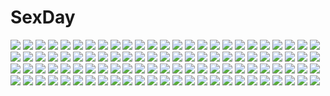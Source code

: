# SexDay
![](https://konachan.com/image/9d138d140939a82d78e41e8daa23d181/Konachan.com%20-%2021219%20cc%20code_geass.jpg)
![](https://konachan.com/image/8589abe259c1407dea75f910cda1dc0d/Konachan.com%20-%20117792%20animal_ears%20bra%20breasts%20catgirl%20cleavage%20dress%20flowers%20iriasu%20long_hair%20megurine_luka%20moon%20red_hair%20stockings%20tail%20underwear%20vocaloid.jpg)
![](https://konachan.com/jpeg/dda05e3eaed81868c1750c75334f2bbb/Konachan.com%20-%20213518%20anmi%20cheerleader%20group%20kneehighs%20navel%20scan%20skirt.jpg)
![](https://konachan.com/jpeg/ccf35c4be7dae86650d816e621bff7b2/Konachan.com%20-%20151127%20blue_eyes%20brown_hair%20makise_kurisu%20steins%3Bgate%20white.jpg)
![](https://konachan.com/image/288a0ec7d4d2d2fc36940cc723c5a35d/Konachan.com%20-%20144131%202girls%20black_hair%20brown_eyes%20brown_hair%20dress%20hirasawa_yui%20k-on%21%20long_hair%20nakano_azusa%20petals%20red_eyes%20scan%20short_hair%20twintails%20umbrella%20wink.jpg)
![](https://konachan.com/image/7a31a56ad5935cfe08c54003eb6d4737/Konachan.com%20-%2036196%20konpaku_youmu%20saigyouji_yuyuko%20shameimaru_aya%20touhou%20yuri.jpg)
![](https://konachan.com/jpeg/b393e429097072ba3f54e00f3d33c944/Konachan.com%20-%20166856%20barefoot%20flowers%20knife%20long_hair%20omutatsu%20orange_eyes%20original%20purple_hair%20water%20weapon.jpg)
![](https://konachan.com/image/8941dd8d670312828afef4e16e4a37c0/Konachan.com%20-%20277846%20blue_hair%20dress%20elbow_gloves%20feathers%20giba_%28out-low%29%20gloves%20hayami_kanade%20idolmaster%20idolmaster_cinderella_girls%20short_hair%20wings%20yellow_eyes.jpg)
![](https://konachan.com/image/274b3aca07181f485885b63157978a1a/Konachan.com%20-%20212830%202girls%20aliasing%20chain%20kazutake_hazano%20long_hair%20original%20pantyhose%20robot%20short_hair.jpg)
![](https://konachan.com/image/e9ee6ed315455230abacd83227b49c74/Konachan.com%20-%20254504%20apron%20black_hair%20blonde_hair%20bow%20catgirl%20chen%20dahuang%20drink%20food%20foxgirl%20loli%20long_hair%20pajamas%20short_hair%20signed%20tail%20touhou%20yakumo_ran%20yellow_eyes.jpg)
![](https://konachan.com/image/5eca52957b63fd23b0a062dbcaa0fc39/Konachan.com%20-%209980%20aquaplus%20atsushi_itagaki%20kousaka_tamaki%20leaf%20skintight%20to_heart%20to_heart_2%20yuzuhara_konomi.jpg)
![](https://konachan.com/image/21bd8ea1a23f0e42ae6c386d22f409c6/Konachan.com%20-%20163051%20apple%20blue_hair%20candy%20festival%20food%20fruit%20japanese_clothes%20morita_glutamate%20red_eyes%20remilia_scarlet%20short_hair%20summer%20touhou%20yukata.jpg)
![](https://konachan.com/image/1abdecbd4fefcd7df88834627afd9554/Konachan.com%20-%20199365%20bikini_top%20breasts%20cleavage%20cropped%20gloves%20long_hair%20navel%20red_hair%20seeker_%28shzyu%29%20tengen_toppa_gurren_lagann%20underboob%20yellow_eyes%20yoko_littner.jpg)
![](https://konachan.com/image/6e6d93986fb6bb8a7393853d6a70b058/Konachan.com%20-%20307016%202girls%20animal_ears%20apron%20breasts%20catgirl%20cleavage%20fate_%28series%29%20foxgirl%20jpeg_artifacts%20mash_kyrielight%20muryou%20naked_apron%20scan%20tail%20tamamo_cat.jpg)
![](https://konachan.com/jpeg/bc99abbf1aa412f6880e8148d32ebb90/Konachan.com%20-%20218343%202girls%20animal_ears%20aqua_eyes%20aso_kiriri%20ass%20bikini%20blue_eyes%20breasts%20cleavage%20game_cg%20glasses%20navel%20nitroplus%20pool%20red_hair%20sideboob%20swimsuit%20water.jpg)
![](https://konachan.com/image/87a3cacae7602b7eabbba0912af123ae/Konachan.com%20-%2069780%20blue_hair%20book%20brown_eyes%20long_hair%20original%20school_uniform.jpg)
![](https://konachan.com/jpeg/89fdf70e9549130629a9283faab303ab/Konachan.com%20-%20149152%20bed%20chuning_lover%20close%20game_cg%20koso%20kurosu_kanade%20sugar_house.jpg)
![](https://konachan.com/jpeg/05cb456813683a35195ba8550405ee3b/Konachan.com%20-%20151772%20cynthia_orlando%20game_cg%20instrument%20ribbons%20ryuuyoku_no_melodia%20tenmaso%20violin%20whirlpool.jpg)
![](https://konachan.com/image/ed74983f1c46f5f3035d47cbfcb85fb5/Konachan.com%20-%20248311%20blue_eyes%20blush%20boots%20bow%20chinomaron%20clouds%20gochuumon_wa_usagi_desu_ka%3F%20kafuu_chino%20loli%20long_hair%20petals%20signed%20sky%20tree%20umbrella.jpg)
![](https://konachan.com/image/29e1704d085a5b0168ebf57a5fd143e8/Konachan.com%20-%20185726%20animal%20animal_ears%20blush%20cameltoe%20collar%20fish%20foxgirl%20kimono%20original%20panties%20pink_eyes%20pink_hair%20sword%20thighhighs%20tinkvov%20underwear%20water%20weapon%20wink.jpg)
![](https://konachan.com/image/3d2256e2ca2d1bbfdc97fee8e275e1a3/Konachan.com%20-%20131332%20%2B15%20bicycle%20building%20city%20original%20scarf%20stars.jpg)
![](https://konachan.com/jpeg/a44ddc04cbd63dd7584c1295e84c6559/Konachan.com%20-%20207615%203d%20building%20chain%20industrial%20original%20scenic%20signed%20sunset%20waisshu_%28sougyokyuu%29.jpg)
![](https://konachan.com/jpeg/d7e6118bc46a6fb568ff3209d70cbe32/Konachan.com%20-%20281215%202girls%20animal_ears%20au_ra%20cage%20catgirl%20collar%20dress%20flowers%20garter_belt%20gloves%20horns%20miqo%27te%20rose%20stockings%20tail%20thighhighs%20tiara%20yellow_eyes.jpg)
![](https://konachan.com/jpeg/631397ff6087741108ccdd83e40b7b8f/Konachan.com%20-%20259387%20ameto_yuki%20bed%20blonde_hair%20bow%20breasts%20cleavage%20game_cg%20giga%20hanatsuka_aika%20long_hair%20no_bra%20sleeping%20soi_kano_%7Egyutto_dakishimete%7E.jpg)
![](https://konachan.com/jpeg/5340789a2df6330ca2973d97178ecaf0/Konachan.com%20-%20147755%20air%20japanese_clothes%20kanna%20kannabi_no_mikoto%20key%20ryuuya%20uraha.jpg)
![](https://konachan.com/jpeg/fe088ea8b24ca09875c63a58ed9730ac/Konachan.com%20-%20253109%20blush%20breasts%20brown_hair%20bubuzuke%20censored%20game_cg%20long_hair%20navel%20nipples%20nude%20penis%20pussy%20red_eyes%20sex%20silkys_sakura%20spread_legs%20wet%20wristwear.jpg)
![](https://konachan.com/image/5b3561fefafd57ca773c67546c9b176c/Konachan.com%20-%2030504%20natsume_aya%20natsume_maya%20tenjou_tenge.jpg)
![](https://konachan.com/image/df882052f1d7ce746a6b651cb3ad9461/Konachan.com%20-%2020253%20anthropomorphism%20os-tan%20vista%20windows.jpg)
![](https://konachan.com/image/4a71623fc12545f3474e4fb9927c35f0/Konachan.com%20-%20266252%20clouds%20moon%20nobody%20scenic%20sekaiju_no_meikyuu%20sky%20tagme_%28artist%29%20tree%20water.jpg)
![](https://konachan.com/jpeg/7bb33f4155934c8335b4594c6e6ed251/Konachan.com%20-%20229217%20animal_ears%20blush%20brown_hair%20foxgirl%20futoshi_ame%20japanese_clothes%20long_hair%20original%20red_eyes%20ribbons%20tail.jpg)
![](https://konachan.com/image/27294ca9217da7622e4266cbf2d172ed/Konachan.com%20-%2024586%20tagme.jpg)
![](https://konachan.com/jpeg/eaf523620701a18250971677c6d0836e/Konachan.com%20-%2046549%20hatsune_miku%20indico_lite%20mitha%20skirt%20tagme%20tie%20twintails%20vocaloid.jpg)
![](https://konachan.com/image/e1faaf51002d25268c83bf6618c778be/Konachan.com%20-%20117637%20alexandra_i_pokryshkin%20blonde_hair%20gun%20mizuki_ame%20scarf%20snow%20strike_witches%20weapon.jpg)
![](https://konachan.com/image/20f0d2e71b12511e0956cd78e6ed5593/Konachan.com%20-%2038094%20dress%20sawachika_eri%20school_rumble%20tsukamoto_tenma%20tsukamoto_yakumo%20wedding_attire.jpg)
![](https://konachan.com/image/f04c2ec88154d5f5263fc7dc4f7ad41b/Konachan.com%20-%206144%20black_hair%20fire%20long_hair%20moon%20nekoneko_soft%20night%20red_eyes%20skirt%20tagme%20thighhighs.jpg)
![](https://konachan.com/image/5925ae632fb4a2550cd743b95df98e9b/Konachan.com%20-%20111664%20animal%20aqua_eyes%20book%20cat%20food%20john_doe_%28yumekui_merry%29%20merry_nightmare%20pointed_ears%20purple_hair%20tsukumo%20yumekui_merry.jpg)
![](https://konachan.com/image/20d18d04d955f8098191d4366c1ff26a/Konachan.com%20-%20129248%20breast_grab%20breasts%20censored%20cum%20glasses%20lactation%20mikamin%20nipples%20pantyhose%20penis%20pussy%20sex%20tagme.jpg)
![](https://konachan.com/image/934dc81b96ac5bef2e1140a218ffc83c/Konachan.com%20-%20265883%20animal%20barefoot%20blush%20bow%20bubbles%20building%20fish%20flowers%20kimono%20loli%20long_hair%20peas%20pink_eyes%20pink_hair%20tree%20underwater%20water%20watermark%20xuan_ying.jpg)
![](https://konachan.com/jpeg/4e48e47141bbc4ed6cb9601758dbb0c0/Konachan.com%20-%20137501%20beach%20bikini%20blonde_hair%20blue_eyes%20blue_hair%20breast_grab%20brown_hair%20green_eyes%20iihara_nao%20long_hair%20pink_hair%20resort_boin%20short_hair%20swimsuit.jpg)
![](https://konachan.com/image/f126bcdaf16d9f9b5a11b14e4e659f5e/Konachan.com%20-%20214140%20bottle_miku%20deep-sea_girl_%28vocaloid%29%20hatsune_miku%20iroha_%28shiki%29%20vocaloid.jpg)
![](https://konachan.com/jpeg/e1ac982023211aebfdaf708ba25838ef/Konachan.com%20-%20269221%20animal%20bear%20bird%20blue_eyes%20braids%20cat%20dress%20elephant%20flat_chest%20flowers%20food%20goggles%20navel%20panda%20ribbons%20rose%20swim_ring%20tattoo%20water%20wristwear.jpg)
![](https://konachan.com/image/84efcdcd0ed9d633bafb92d615703400/Konachan.com%20-%20289803%202girls%20bandaid%20bow%20brown_hair%20game_console%20green_eyes%20headphones%20long_hair%20marcellokito%21%20school_uniform%20skirt%20tagme_%28character%29%20thighhighs.jpg)
![](https://konachan.com/image/f236558fbcb2932f641962cc33f6426c/Konachan.com%20-%2073346%20bra%20panties%20panty_pull%20striped_panties%20thighhighs%20triptych%20underwear.jpg)
![](https://konachan.com/image/ef37eea706bb6fa253aa1607a6028512/Konachan.com%20-%20200591%20archer%20blue_eyes%20bow_%28weapon%29%20brown_hair%20jeran_%28ggokd%29%20long_hair%20male%20moon%20night%20short_hair%20skirt%20thighhighs%20tohsaka_rin%20twintails%20weapon.jpg)
![](https://konachan.com/image/8a901bd647957e1bad39892b14ebeb98/Konachan.com%20-%20129185%20banette%20gengar%20giratina%20haruka_%28pokemon%29%20hat%20hikari_%28pokemon%29%20kris_%28pokemon%29%20leaf_%28pokemon%29%20litwick%20misdreavus%20pokemon%20torute%20touko_%28pokemon%29.jpg)
![](https://konachan.com/image/f4e00cc5ccbb791b9d887e4754e2ee29/Konachan.com%20-%2096111%20monster_hunter.jpg)
![](https://konachan.com/jpeg/058ae98fce4646c6134c19a3231890af/Konachan.com%20-%20214571%202girls%20building%20clouds%20dress%20forest%20izayoi_sakuya%20maid%20pantyhose%20remilia_scarlet%20siyajiyatouhou%20sky%20touhou%20tree%20umbrella%20vampire%20water%20wings.jpg)
![](https://konachan.com/jpeg/9ad213254188ad496739995d9a077c8a/Konachan.com%20-%20195664%20bed%20blonde_hair%20blush%20bondage%20breasts%20collar%20ensemble_%28company%29%20game_cg%20garter_belt%20jinguuji_reika%20long_hair%20no_bra%20nopan%20purple_eyes%20ribbons.jpg)
![](https://konachan.com/jpeg/685ed2284e0fbeea66f5942aebb2fc89/Konachan.com%20-%20306155%20bed%20bikini_top%20blue_hair%20braids%20close%20flat_chest%20hololive%20long_hair%20red_eyes%20seicoh%20twintails%20usada_pekora.jpg)
![](https://konachan.com/jpeg/daec128fcac08aaaa8d5d17af90a5984/Konachan.com%20-%20233970%20animal%20bow%20camera%20computer%20dress%20drink%20eyepatch%20fang%20fish%20food%20glasses%20group%20hug%20k-on%21%20phone%20ribbons%20scarf%20sleeping%20socks%20tears%20toradora%20vocaloid.jpg)
![](https://konachan.com/image/40097bf877f44dcaf7ba46018610c5f8/Konachan.com%20-%2070776%20aoba_tsugumi%20kannagi_crazy_shrine_maidens%20nagi%20zange.jpg)
![](https://konachan.com/jpeg/b5d57bbc81f21ea38bdc700ee1fe75e5/Konachan.com%20-%2029334%20breasts%20group%20kneehighs%20nipples%20nude%20pussy%20thighhighs%20uncensored.jpg)
![](https://konachan.com/jpeg/0563f6ad3b6436c5b4f5295d17d83618/Konachan.com%20-%20238362%202girls%20annin_doufu%20blush%20book%20bow%20breasts%20brown_hair%20flowers%20hayasaka_mirei%20idolmaster%20idolmaster_cinderella_girls%20long_hair%20necklace%20short_hair%20skirt.jpg)
![](https://konachan.com/image/bf12f1c35a6a4b4a9f3a49a0474b8c82/Konachan.com%20-%2045983%20blonde_hair%20blue_eyes%20blush%20elbow_gloves%20fate_stay_night%20fate_%28series%29%20flowers%20gloves%20male%20petals%20saber%20sky%20suit%20wedding_attire.jpg)
![](https://konachan.com/image/f1fec3e276544a1cdc2761c17b9e9d0c/Konachan.com%20-%20263932%20aqua_eyes%20bath%20bathtub%20blush%20breasts%20censored%20gray_hair%20jpeg_artifacts%20long_hair%20nipples%20nude%20penis%20petals%20pussy%20sex%20spread_legs%20twintails.jpg)
![](https://konachan.com/jpeg/167f018734ec06ff684dbeda73fafcdf/Konachan.com%20-%20171293%20asahina_shin%20blonde_hair%20blue_eyes%20game_cg%20glasses%20hontani_kanae%20karumaruka_circle%20long_hair%20saga_planets%20sky%20swimsuit%20water.jpg)
![](https://konachan.com/image/e13f93d571b71adfd08169c88cce2e93/Konachan.com%20-%20105910%20astarotte_ygvar%20judit_snorrevik%20loli%20lotte_no_omocha%21%20pointed_ears%20tagme%20touhara_asuha.jpg)
![](https://konachan.com/jpeg/0ade8541b7cb4540d9bb49f213de0c70/Konachan.com%20-%20236980%20animal%20aqua_hair%20atdan%20bubbles%20cropped%20deep-sea_girl_%28vocaloid%29%20dress%20fish%20hatsune_miku%20long_hair%20twintails%20underwater%20vocaloid%20water.jpg)
![](https://konachan.com/image/7059eda94e199d2511587292ca5ea72b/Konachan.com%20-%20131669%20animal%20inu_x_boku_ss%20jpeg_artifacts%20pink_hair%20roromiya_karuta%20school_uniform%20senya_fuurin%20watanuki_banri.jpg)
![](https://konachan.com/image/4d29743260e579ece2654327a70d0f5e/Konachan.com%20-%20210083%20anthropomorphism%20blue_eyes%20gray_hair%20hat%20kantai_collection%20kashima_%28kancolle%29%20rerrere%20twintails%20uniform%20white.jpg)
![](https://konachan.com/jpeg/a05485f594293766b5c3c77e9ed81075/Konachan.com%20-%20226213%20anthropomorphism%20blue_eyes%20blue_hair%20breasts%20garter%20nipples%20no_bra%20open_shirt%20school_uniform%20terakoya%20third-party_edit%20undressing%20white.jpg)
![](https://konachan.com/image/63cb8907e6d49986504201d8720ed3bd/Konachan.com%20-%2073565%20all_male%20blonde_hair%20blood%20japanese_clothes%20kazama_chikage%20kazuki_yone%20kimono%20male%20mask%20nakajima_atsuko%20rain%20short_hair%20water%20watermark.jpg)
![](https://konachan.com/image/56379c06dd1b292bf29aecacefda3f62/Konachan.com%20-%20264761%20higuchi_kaede%20nijisanji%20shizuka_rin%20tagme_%28artist%29%20tsukino_mito.jpg)
![](https://konachan.com/image/9fdeab6f7de16175ac704a5da2506c3f/Konachan.com%20-%2070305%20baka_to_test_to_shoukanjuu%20bikini%20blush%20himeji_mizuki%20kinoshita_hideyoshi%20male%20shimada_minami%20swimsuit%20trap%20watermark.jpg)
![](https://konachan.com/jpeg/c2a3435ffd1f7684b43dce3d7c7b88ca/Konachan.com%20-%20136248%20bikini%20erect_nipples%20famima%20game_cg%20ouma_homura%20puzzlebox%20swimsuit%20twintails%20underboob.jpg)
![](https://konachan.com/jpeg/dd4c1c70c594268e97662475ae7c3bdb/Konachan.com%20-%20145079%20bed%20blue_eyes%20blush%20favorite%20game_cg%20green_hair%20irotoridori_no_hikari%20irotoridori_no_sekai%20shida_kazuhiro%20short_hair%20skirt%20stockings%20toumine_tsukasa.jpg)
![](https://konachan.com/image/6213f632480c32c21b1a585e7bedda1d/Konachan.com%20-%2021617%20hakurei_reimu%20japanese_clothes%20miko%20touhou.jpg)
![](https://konachan.com/image/173d75c6a1a1e33048885aa309b9c2e7/Konachan.com%20-%20186600%202girls%20barefoot%20bikini%20blush%20breast_grab%20breasts%20cleavage%20mimosa%20miyako_yukari%20sakura_chiyo%20school_swimsuit%20swimsuit%20wristwear.jpg)
![](https://konachan.com/jpeg/6d36a721e77628085245a809f088743e/Konachan.com%20-%20236218%20aqua_eyes%20bell%20blue_eyes%20bra%20breasts%20candy%20cherry%20cleavage%20collar%20crown%20food%20fruit%20lollipop%20long_hair%20navel%20panties%20rosalina%20thighhighs%20underwear.jpg)
![](https://konachan.com/image/91bec20680c24847ae6be42a63ddf1ef/Konachan.com%20-%2010111%20black_hair%20miss_surfersparadise%20night%20red_eyes%20short_hair%20shorts.jpg)
![](https://konachan.com/image/7d5bb08e1b5ff6539dd093a350b92f02/Konachan.com%20-%20232528%20ball%20blue_eyes%20bow%20brown_hair%20elbow_gloves%20gloves%20long_hair%20original%20risutaru%20skirt%20snow%20thighhighs%20tree.jpg)
![](https://konachan.com/jpeg/55fc6acd8a88b04aa45a44029f147b58/Konachan.com%20-%20267195%20bloomers%20brown_hair%20building%20card_captor_sakura%20clouds%20crown%20dress%20flowers%20gloves%20green_eyes%20kinomoto_sakura%20moonknives%20petals%20short_hair%20sky%20wand.jpg)
![](https://konachan.com/jpeg/6ec9f6eb0a7b990e156abb6d43352bb4/Konachan.com%20-%20253495%202girls%20angel%20animal%20ass%20bird%20boots%20bow%20breasts%20clouds%20cross%20dress%20feathers%20flowers%20gloves%20navel%20original%20red_hair%20sky%20sword%20water%20weapon%20wings.jpg)
![](https://konachan.com/image/c2e4deca82bd807dc8eec021b6a21dd2/Konachan.com%20-%20241770%20barefoot%20blue_hair%20dress%20gray_hair%20green_eyes%20green_hair%20horns%20komano_aunn%20long_hair%20pink_eyes%20red_eyes%20seeker%20short_hair%20touhou%20weapon%20white%20wings.jpg)
![](https://konachan.com/image/db7ae837f7ac4c8744a65369c5aaec20/Konachan.com%20-%2041090%20angelan%20enhance_heart%20oratorio_tangram%20pointed_ears%20rokuwata_tomoe%20virtual-on%20white.jpg)
![](https://konachan.com/jpeg/4e09aa18a5c062f6a8047b51b7efb04b/Konachan.com%20-%20176489%20blue_eyes%20brown_hair%20chespin%20doronoki%20fennekin%20fletchling%20froakie%20hat%20long_hair%20male%20pokemon%20short_hair%20skirt%20sunglasses%20thighhighs%20yellow_eyes.jpg)
![](https://konachan.com/jpeg/8fc137600dbb40773cc54774bfe49d49/Konachan.com%20-%2054759%20bakemonogatari%20monogatari_%28series%29%20senjougahara_hitagi.jpg)
![](https://konachan.com/jpeg/cc81de8adf180bcc49410d9a97ff3ba7/Konachan.com%20-%20236271%20aliasing%20blush%20breasts%20brown_hair%20cleavage%20original%20purple_eyes%20short_hair%20skirt%20thighhighs%20yomono%20zettai_ryouiki.jpg)
![](https://konachan.com/jpeg/dcf1d284d68d9efaabb12bbef89e56a0/Konachan.com%20-%20165463%20anegawara_rin%20animal_ears%20araiguma%20breasts%20catgirl%20doggirl%20game_cg%20imari_kaname%20maid%20ukyou_shizune%20yuibi.jpg)
![](https://konachan.com/jpeg/ed20dae989ae0eeb1523c12d3eb7f304/Konachan.com%20-%2039469%20black_hair%20bow%20hakurei_reimu%20japanese_clothes%20miko%20rokuwata_tomoe%20touhou.jpg)
![](https://konachan.com/image/33f6d7f23b1ca8bec3c1f60e9acfa444/Konachan.com%20-%20164331%20akumu-kun_%28abcd1234ken%29%20brown_eyes%20brown_hair%20ruby_rose%20rwby%20scythe%20weapon.jpg)
![](https://konachan.com/image/f063b54238b97d5924a34e7013878dde/Konachan.com%20-%20112407%20gumi%20penchop%20tears%20vocaloid.jpg)
![](https://konachan.com/image/6d14fd81384b870dcf7304af2ce0c6c3/Konachan.com%20-%2020248%20haibane_renmei%20rakka.jpg)
![](https://konachan.com/image/880cfd5f9b17b90a1d55a7b00ed0bb17/Konachan.com%20-%2089593%20game_cg%20hasekura_airi%20misaki_kurehito%20trumple%20ushinawareta_mirai_wo_motomete.jpg)
![](https://konachan.com/image/022aa513d3b1c20de3fae0e0e0e6b5ce/Konachan.com%20-%20267252%20anus%20ass%20barefoot%20beach%20blonde_hair%20clouds%20feguimel%20fingering%20long_hair%20nude%20original%20pubic_hair%20pussy%20red_eyes%20sky%20uncensored%20water%20watermark.jpg)
![](https://konachan.com/image/8623a6403c9c6d56c31f9b1c95f4976a/Konachan.com%20-%20199742%20blonde_hair%20bow%20dress%20flandre_scarlet%20flowers%20gengetsu_chihiro%20hat%20red_eyes%20socks%20touhou%20vampire%20wings.jpg)
![](https://konachan.com/image/116858cdd8312c7c556e2af916fc15fe/Konachan.com%20-%20236729%20mclelun%20nobody%20original%20scenic%20sky%20stars%20watermark.jpg)
![](https://konachan.com/image/a46cdf4e45745be45c2a6e0b87415843/Konachan.com%20-%2076198%20painpa%20reiuji_utsuho%20touhou.jpg)
![](https://konachan.com/jpeg/3e8e6a2d74e05eef6f523d8345d1e02f/Konachan.com%20-%2098905%20animal%20aqua_hair%20blush%20cat%20chibi%20hatsune_miku%20tears%20twintails%20vocaloid%20white.jpg)
![](https://konachan.com/image/53e3ae201d8bbe5a362646f3a3d446b4/Konachan.com%20-%20282200%20bed%20black_hair%20blush%20bra%20braids%20breasts%20brown_eyes%20cleavage%20kneehighs%20open_shirt%20original%20pallad%20ponytail%20school_uniform%20skirt%20underwear.jpg)
![](https://konachan.com/image/3fd5bf3933c0ad8c43b9b7cb9f1f2b1e/Konachan.com%20-%20273378%20armor%20elbow_gloves%20fire_emblem%20garter%20gloves%20gradient%20gray%20green_eyes%20green_hair%20long_hair%20skirt%20spear%20thighhighs%20watermark%20weapon%20yume_ou.jpg)
![](https://konachan.com/image/1dbea049a1b702a18387efeb0becea0e/Konachan.com%20-%2010775%20original%20tagme.jpg)
![](https://konachan.com/image/f25fcc73b1cb8ec779ae1f349172b083/Konachan.com%20-%20289547%20bell%20bow%20breasts%20cleavage%20collar%20cropped%20foxgirl%20gloves%20headdress%20kanachirou%20knife%20long_hair%20maid%20pink_hair%20tail%20tamamo_cat%20white%20yellow_eyes.jpg)
![](https://konachan.com/jpeg/ab2e8dd21e3a028b9693fb54a901225d/Konachan.com%20-%20153836%20blonde_hair%20blush%20breasts%20cameltoe%20cygnus%20game_cg%20kenmi_kumi%20long_hair%20nipples%20no_bra%20panties%20purple_eyes%20striped_panties%20twintails%20underwear.jpg)
![](https://konachan.com/image/3c32ed56c35d4c42204d6fa7281d81b1/Konachan.com%20-%20250873%202girls%20bikini%20blush%20breasts%20chibi%20cleavage%20clouds%20food%20fruit%20gray_hair%20headband%20hoodie%20kneehighs%20knife%20myon%20pink_hair%20sky%20swimsuit%20touhou%20umbrella.jpg)
![](https://konachan.com/jpeg/b8bce11ffbe2fc8f957d10205400e123/Konachan.com%20-%20186807%20blue%20blue_eyes%20cape%20green_hair%20moon%20short_hair%20socks%20touhou%20ugume%20water%20wriggle_nightbug.jpg)
![](https://konachan.com/image/f75713437af1ce81998005e30402b49e/Konachan.com%20-%2059861%20book%20gagraphic%20jpeg_artifacts%20logo%20thighhighs%20uchuu_teiou%20watermark.jpg)
![](https://konachan.com/image/79e344e4d9327ee2bb5dc66daca668a5/Konachan.com%20-%20148965%20blue_hair%20clouds%20flowers%20hinanawi_tenshi%20nekominase%20red_eyes%20sky%20touhou.jpg)
![](https://konachan.com/image/7b4e3b1286385420762ad045f35ae3f8/Konachan.com%20-%20299482%20ass%20idolmaster%20male%20morino_shoutarou%20panties%20pantyhose%20producer_%28idolmaster%29%20senkawa_chihiro%20shirt%20skirt%20suit%20tie%20underwear.jpg)
![](https://konachan.com/image/6b39da3ec5b3010d5cdb3a03f7e148fa/Konachan.com%20-%20223399%202girls%20bed%20bow%20braids%20breasts%20cleavage%20gray_hair%20headdress%20hong_meiling%20izayoi_sakuya%20long_hair%20maid%20red_hair%20touhou%20wilnus%20wristwear%20yuri.jpg)
